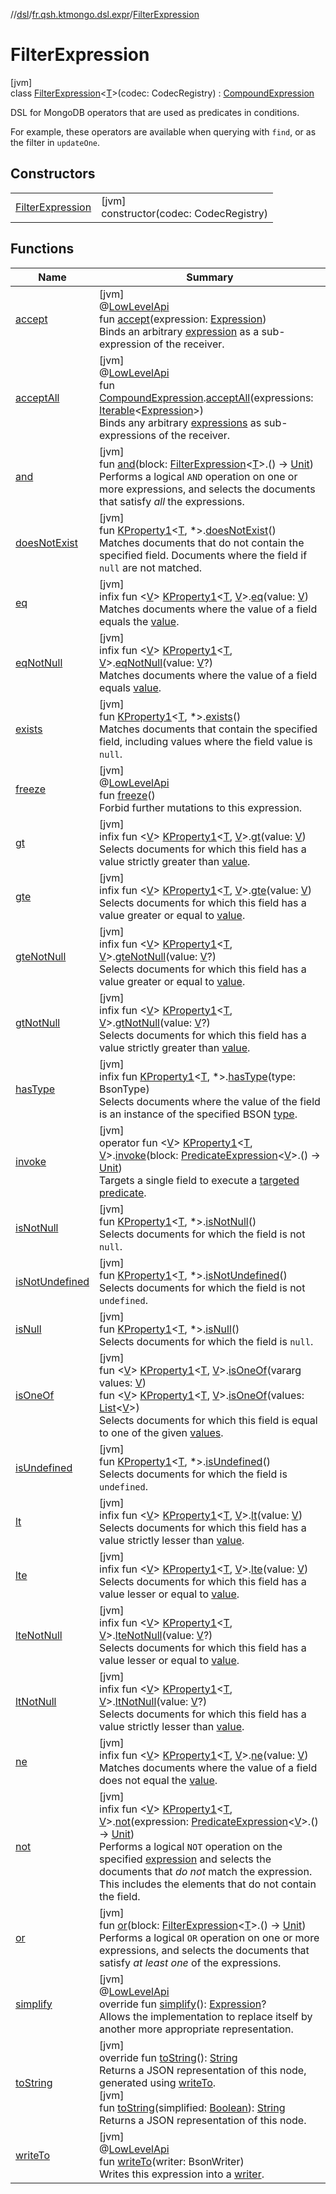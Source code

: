 //[dsl](../../../index.md)/[fr.qsh.ktmongo.dsl.expr](../index.md)/[FilterExpression](index.md)

# FilterExpression

[jvm]\
class [FilterExpression](index.md)&lt;[T](index.md)&gt;(codec: CodecRegistry) : [CompoundExpression](../../fr.qsh.ktmongo.dsl.expr.common/-compound-expression/index.md)

DSL for MongoDB operators that are used as predicates in conditions.

For example, these operators are available when querying with `find`, or as the filter in `updateOne`.

## Constructors

|                                           |                                            |
|-------------------------------------------|--------------------------------------------|
| [FilterExpression](-filter-expression.md) | [jvm]<br>constructor(codec: CodecRegistry) |

## Functions

| Name                                                                              | Summary                                                                                                                                                                                                                                                                                                                                                                                                                                                                                                                                                                                                                                                                 |
|-----------------------------------------------------------------------------------|-------------------------------------------------------------------------------------------------------------------------------------------------------------------------------------------------------------------------------------------------------------------------------------------------------------------------------------------------------------------------------------------------------------------------------------------------------------------------------------------------------------------------------------------------------------------------------------------------------------------------------------------------------------------------|
| [accept](../../fr.qsh.ktmongo.dsl.expr.common/-compound-expression/accept.md)     | [jvm]<br>@[LowLevelApi](../../fr.qsh.ktmongo.dsl/-low-level-api/index.md)<br>fun [accept](../../fr.qsh.ktmongo.dsl.expr.common/-compound-expression/accept.md)(expression: [Expression](../../fr.qsh.ktmongo.dsl.expr.common/-expression/index.md))<br>Binds an arbitrary [expression](../../fr.qsh.ktmongo.dsl.expr.common/-compound-expression/accept.md) as a sub-expression of the receiver.                                                                                                                                                                                                                                                                        |
| [acceptAll](../../fr.qsh.ktmongo.dsl.expr.common/accept-all.md)                   | [jvm]<br>@[LowLevelApi](../../fr.qsh.ktmongo.dsl/-low-level-api/index.md)<br>fun [CompoundExpression](../../fr.qsh.ktmongo.dsl.expr.common/-compound-expression/index.md).[acceptAll](../../fr.qsh.ktmongo.dsl.expr.common/accept-all.md)(expressions: [Iterable](https://kotlinlang.org/api/latest/jvm/stdlib/kotlin.collections/-iterable/index.html)&lt;[Expression](../../fr.qsh.ktmongo.dsl.expr.common/-expression/index.md)&gt;)<br>Binds any arbitrary [expressions](../../fr.qsh.ktmongo.dsl.expr.common/accept-all.md) as sub-expressions of the receiver.                                                                                                    |
| [and](and.md)                                                                     | [jvm]<br>fun [and](and.md)(block: [FilterExpression](index.md)&lt;[T](index.md)&gt;.() -&gt; [Unit](https://kotlinlang.org/api/latest/jvm/stdlib/kotlin/-unit/index.html))<br>Performs a logical `AND` operation on one or more expressions, and selects the documents that satisfy *all* the expressions.                                                                                                                                                                                                                                                                                                                                                              |
| [doesNotExist](does-not-exist.md)                                                 | [jvm]<br>fun [KProperty1](https://kotlinlang.org/api/latest/jvm/stdlib/kotlin.reflect/-k-property1/index.html)&lt;[T](index.md), *&gt;.[doesNotExist](does-not-exist.md)()<br>Matches documents that do not contain the specified field. Documents where the field if `null` are not matched.                                                                                                                                                                                                                                                                                                                                                                           |
| [eq](eq.md)                                                                       | [jvm]<br>infix fun &lt;[V](eq.md)&gt; [KProperty1](https://kotlinlang.org/api/latest/jvm/stdlib/kotlin.reflect/-k-property1/index.html)&lt;[T](index.md), [V](eq.md)&gt;.[eq](eq.md)(value: [V](eq.md))<br>Matches documents where the value of a field equals the [value](eq.md).                                                                                                                                                                                                                                                                                                                                                                                      |
| [eqNotNull](eq-not-null.md)                                                       | [jvm]<br>infix fun &lt;[V](eq-not-null.md)&gt; [KProperty1](https://kotlinlang.org/api/latest/jvm/stdlib/kotlin.reflect/-k-property1/index.html)&lt;[T](index.md), [V](eq-not-null.md)&gt;.[eqNotNull](eq-not-null.md)(value: [V](eq-not-null.md)?)<br>Matches documents where the value of a field equals [value](eq-not-null.md).                                                                                                                                                                                                                                                                                                                                     |
| [exists](exists.md)                                                               | [jvm]<br>fun [KProperty1](https://kotlinlang.org/api/latest/jvm/stdlib/kotlin.reflect/-k-property1/index.html)&lt;[T](index.md), *&gt;.[exists](exists.md)()<br>Matches documents that contain the specified field, including values where the field value is `null`.                                                                                                                                                                                                                                                                                                                                                                                                   |
| [freeze](../../fr.qsh.ktmongo.dsl.expr.common/-expression/freeze.md)              | [jvm]<br>@[LowLevelApi](../../fr.qsh.ktmongo.dsl/-low-level-api/index.md)<br>fun [freeze](../../fr.qsh.ktmongo.dsl.expr.common/-expression/freeze.md)()<br>Forbid further mutations to this expression.                                                                                                                                                                                                                                                                                                                                                                                                                                                                 |
| [gt](gt.md)                                                                       | [jvm]<br>infix fun &lt;[V](gt.md)&gt; [KProperty1](https://kotlinlang.org/api/latest/jvm/stdlib/kotlin.reflect/-k-property1/index.html)&lt;[T](index.md), [V](gt.md)&gt;.[gt](gt.md)(value: [V](gt.md))<br>Selects documents for which this field has a value strictly greater than [value](gt.md).                                                                                                                                                                                                                                                                                                                                                                     |
| [gte](gte.md)                                                                     | [jvm]<br>infix fun &lt;[V](gte.md)&gt; [KProperty1](https://kotlinlang.org/api/latest/jvm/stdlib/kotlin.reflect/-k-property1/index.html)&lt;[T](index.md), [V](gte.md)&gt;.[gte](gte.md)(value: [V](gte.md))<br>Selects documents for which this field has a value greater or equal to [value](gte.md).                                                                                                                                                                                                                                                                                                                                                                 |
| [gteNotNull](gte-not-null.md)                                                     | [jvm]<br>infix fun &lt;[V](gte-not-null.md)&gt; [KProperty1](https://kotlinlang.org/api/latest/jvm/stdlib/kotlin.reflect/-k-property1/index.html)&lt;[T](index.md), [V](gte-not-null.md)&gt;.[gteNotNull](gte-not-null.md)(value: [V](gte-not-null.md)?)<br>Selects documents for which this field has a value greater or equal to [value](gte-not-null.md).                                                                                                                                                                                                                                                                                                            |
| [gtNotNull](gt-not-null.md)                                                       | [jvm]<br>infix fun &lt;[V](gt-not-null.md)&gt; [KProperty1](https://kotlinlang.org/api/latest/jvm/stdlib/kotlin.reflect/-k-property1/index.html)&lt;[T](index.md), [V](gt-not-null.md)&gt;.[gtNotNull](gt-not-null.md)(value: [V](gt-not-null.md)?)<br>Selects documents for which this field has a value strictly greater than [value](gt-not-null.md).                                                                                                                                                                                                                                                                                                                |
| [hasType](has-type.md)                                                            | [jvm]<br>infix fun [KProperty1](https://kotlinlang.org/api/latest/jvm/stdlib/kotlin.reflect/-k-property1/index.html)&lt;[T](index.md), *&gt;.[hasType](has-type.md)(type: BsonType)<br>Selects documents where the value of the field is an instance of the specified BSON [type](has-type.md).                                                                                                                                                                                                                                                                                                                                                                         |
| [invoke](invoke.md)                                                               | [jvm]<br>operator fun &lt;[V](invoke.md)&gt; [KProperty1](https://kotlinlang.org/api/latest/jvm/stdlib/kotlin.reflect/-k-property1/index.html)&lt;[T](index.md), [V](invoke.md)&gt;.[invoke](invoke.md)(block: [PredicateExpression](../-predicate-expression/index.md)&lt;[V](invoke.md)&gt;.() -&gt; [Unit](https://kotlinlang.org/api/latest/jvm/stdlib/kotlin/-unit/index.html))<br>Targets a single field to execute a [targeted predicate](../-predicate-expression/index.md).                                                                                                                                                                                    |
| [isNotNull](is-not-null.md)                                                       | [jvm]<br>fun [KProperty1](https://kotlinlang.org/api/latest/jvm/stdlib/kotlin.reflect/-k-property1/index.html)&lt;[T](index.md), *&gt;.[isNotNull](is-not-null.md)()<br>Selects documents for which the field is not `null`.                                                                                                                                                                                                                                                                                                                                                                                                                                            |
| [isNotUndefined](is-not-undefined.md)                                             | [jvm]<br>fun [KProperty1](https://kotlinlang.org/api/latest/jvm/stdlib/kotlin.reflect/-k-property1/index.html)&lt;[T](index.md), *&gt;.[isNotUndefined](is-not-undefined.md)()<br>Selects documents for which the field is not `undefined`.                                                                                                                                                                                                                                                                                                                                                                                                                             |
| [isNull](is-null.md)                                                              | [jvm]<br>fun [KProperty1](https://kotlinlang.org/api/latest/jvm/stdlib/kotlin.reflect/-k-property1/index.html)&lt;[T](index.md), *&gt;.[isNull](is-null.md)()<br>Selects documents for which the field is `null`.                                                                                                                                                                                                                                                                                                                                                                                                                                                       |
| [isOneOf](is-one-of.md)                                                           | [jvm]<br>fun &lt;[V](is-one-of.md)&gt; [KProperty1](https://kotlinlang.org/api/latest/jvm/stdlib/kotlin.reflect/-k-property1/index.html)&lt;[T](index.md), [V](is-one-of.md)&gt;.[isOneOf](is-one-of.md)(vararg values: [V](is-one-of.md))<br>fun &lt;[V](is-one-of.md)&gt; [KProperty1](https://kotlinlang.org/api/latest/jvm/stdlib/kotlin.reflect/-k-property1/index.html)&lt;[T](index.md), [V](is-one-of.md)&gt;.[isOneOf](is-one-of.md)(values: [List](https://kotlinlang.org/api/latest/jvm/stdlib/kotlin.collections/-list/index.html)&lt;[V](is-one-of.md)&gt;)<br>Selects documents for which this field is equal to one of the given [values](is-one-of.md). |
| [isUndefined](is-undefined.md)                                                    | [jvm]<br>fun [KProperty1](https://kotlinlang.org/api/latest/jvm/stdlib/kotlin.reflect/-k-property1/index.html)&lt;[T](index.md), *&gt;.[isUndefined](is-undefined.md)()<br>Selects documents for which the field is `undefined`.                                                                                                                                                                                                                                                                                                                                                                                                                                        |
| [lt](lt.md)                                                                       | [jvm]<br>infix fun &lt;[V](lt.md)&gt; [KProperty1](https://kotlinlang.org/api/latest/jvm/stdlib/kotlin.reflect/-k-property1/index.html)&lt;[T](index.md), [V](lt.md)&gt;.[lt](lt.md)(value: [V](lt.md))<br>Selects documents for which this field has a value strictly lesser than [value](lt.md).                                                                                                                                                                                                                                                                                                                                                                      |
| [lte](lte.md)                                                                     | [jvm]<br>infix fun &lt;[V](lte.md)&gt; [KProperty1](https://kotlinlang.org/api/latest/jvm/stdlib/kotlin.reflect/-k-property1/index.html)&lt;[T](index.md), [V](lte.md)&gt;.[lte](lte.md)(value: [V](lte.md))<br>Selects documents for which this field has a value lesser or equal to [value](lte.md).                                                                                                                                                                                                                                                                                                                                                                  |
| [lteNotNull](lte-not-null.md)                                                     | [jvm]<br>infix fun &lt;[V](lte-not-null.md)&gt; [KProperty1](https://kotlinlang.org/api/latest/jvm/stdlib/kotlin.reflect/-k-property1/index.html)&lt;[T](index.md), [V](lte-not-null.md)&gt;.[lteNotNull](lte-not-null.md)(value: [V](lte-not-null.md)?)<br>Selects documents for which this field has a value lesser or equal to [value](lte-not-null.md).                                                                                                                                                                                                                                                                                                             |
| [ltNotNull](lt-not-null.md)                                                       | [jvm]<br>infix fun &lt;[V](lt-not-null.md)&gt; [KProperty1](https://kotlinlang.org/api/latest/jvm/stdlib/kotlin.reflect/-k-property1/index.html)&lt;[T](index.md), [V](lt-not-null.md)&gt;.[ltNotNull](lt-not-null.md)(value: [V](lt-not-null.md)?)<br>Selects documents for which this field has a value strictly lesser than [value](lt-not-null.md).                                                                                                                                                                                                                                                                                                                 |
| [ne](ne.md)                                                                       | [jvm]<br>infix fun &lt;[V](ne.md)&gt; [KProperty1](https://kotlinlang.org/api/latest/jvm/stdlib/kotlin.reflect/-k-property1/index.html)&lt;[T](index.md), [V](ne.md)&gt;.[ne](ne.md)(value: [V](ne.md))<br>Matches documents where the value of a field does not equal the [value](ne.md).                                                                                                                                                                                                                                                                                                                                                                              |
| [not](not.md)                                                                     | [jvm]<br>infix fun &lt;[V](not.md)&gt; [KProperty1](https://kotlinlang.org/api/latest/jvm/stdlib/kotlin.reflect/-k-property1/index.html)&lt;[T](index.md), [V](not.md)&gt;.[not](not.md)(expression: [PredicateExpression](../-predicate-expression/index.md)&lt;[V](not.md)&gt;.() -&gt; [Unit](https://kotlinlang.org/api/latest/jvm/stdlib/kotlin/-unit/index.html))<br>Performs a logical `NOT` operation on the specified [expression](not.md) and selects the documents that *do not* match the expression. This includes the elements that do not contain the field.                                                                                             |
| [or](or.md)                                                                       | [jvm]<br>fun [or](or.md)(block: [FilterExpression](index.md)&lt;[T](index.md)&gt;.() -&gt; [Unit](https://kotlinlang.org/api/latest/jvm/stdlib/kotlin/-unit/index.html))<br>Performs a logical `OR` operation on one or more expressions, and selects the documents that satisfy *at least one* of the expressions.                                                                                                                                                                                                                                                                                                                                                     |
| [simplify](../../fr.qsh.ktmongo.dsl.expr.common/-compound-expression/simplify.md) | [jvm]<br>@[LowLevelApi](../../fr.qsh.ktmongo.dsl/-low-level-api/index.md)<br>override fun [simplify](../../fr.qsh.ktmongo.dsl.expr.common/-compound-expression/simplify.md)(): [Expression](../../fr.qsh.ktmongo.dsl.expr.common/-expression/index.md)?<br>Allows the implementation to replace itself by another more appropriate representation.                                                                                                                                                                                                                                                                                                                      |
| [toString](../../fr.qsh.ktmongo.dsl.expr.common/-expression/to-string.md)         | [jvm]<br>override fun [toString](../../fr.qsh.ktmongo.dsl.expr.common/-expression/to-string.md)(): [String](https://kotlinlang.org/api/latest/jvm/stdlib/kotlin/-string/index.html)<br>Returns a JSON representation of this node, generated using [writeTo](../../fr.qsh.ktmongo.dsl.expr.common/-expression/write-to.md).<br>[jvm]<br>fun [toString](../../fr.qsh.ktmongo.dsl.expr.common/-expression/to-string.md)(simplified: [Boolean](https://kotlinlang.org/api/latest/jvm/stdlib/kotlin/-boolean/index.html)): [String](https://kotlinlang.org/api/latest/jvm/stdlib/kotlin/-string/index.html)<br>Returns a JSON representation of this node.                  |
| [writeTo](../../fr.qsh.ktmongo.dsl.expr.common/-expression/write-to.md)           | [jvm]<br>@[LowLevelApi](../../fr.qsh.ktmongo.dsl/-low-level-api/index.md)<br>fun [writeTo](../../fr.qsh.ktmongo.dsl.expr.common/-expression/write-to.md)(writer: BsonWriter)<br>Writes this expression into a [writer](../../fr.qsh.ktmongo.dsl.expr.common/-expression/write-to.md).                                                                                                                                                                                                                                                                                                                                                                                   |
